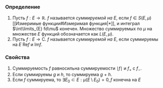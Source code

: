 ### Определение
1. Пусть $f : E \to \mathbb{R}$. $f$ называется *суммируемой на $E$*, если  $f \in S(E, \mu)$[[Измеримые функции#Измеримая функция|*]], и интеграл $\int\limits_{E} fd\mu$ конечен. Множество суммируемых по $\mu$ на множестве $E$ функций обозначается как $L(E, \mu)$.
2. Пусть $f: E \to \mathbb{С}$. $f$ называется *суммируемой на $E$*, если суммируемы на $E$ $\mathrm{Re} f$ и $\mathrm{Im} f$.

### Свойства
1. Суммируемость $f$ равносильна суммируемости $\mid f\mid$ и $f_{+}$ с $f_{-}$.
2. Если суммируемы $g$ и $h$, то суммируема $g$ + $h$.
3. Если $f$ суммируема, то $\exists E_{0} \subset E: \mu(E \setminus E_{0}) = 0, f$ конечна на $E$